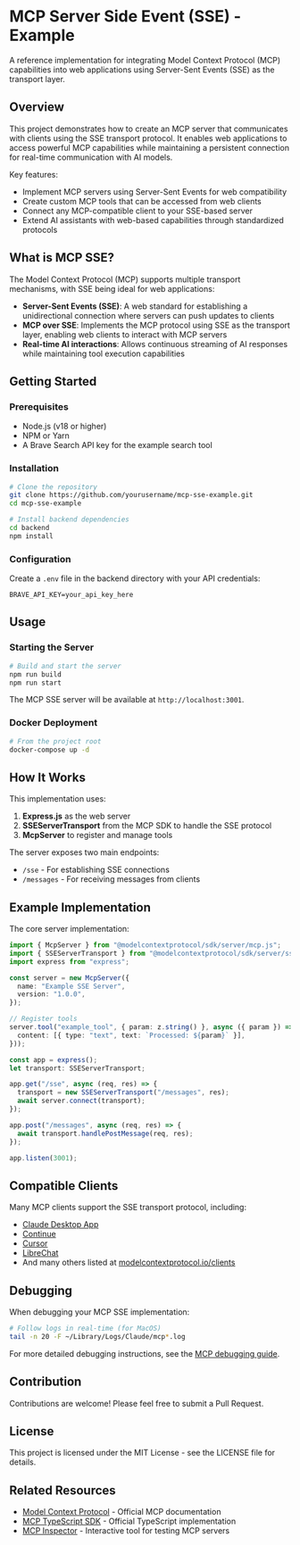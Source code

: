 # MCP Server Side Event (SSE) - Example

A reference implementation for integrating Model Context Protocol (MCP) capabilities into web applications using Server-Sent Events (SSE) as the transport layer.

## Overview

This project demonstrates how to create an MCP server that communicates with clients using the SSE transport protocol. It enables web applications to access powerful MCP capabilities while maintaining a persistent connection for real-time communication with AI models.

Key features:

- Implement MCP servers using Server-Sent Events for web compatibility
- Create custom MCP tools that can be accessed from web clients
- Connect any MCP-compatible client to your SSE-based server
- Extend AI assistants with web-based capabilities through standardized protocols

## What is MCP SSE?

The Model Context Protocol (MCP) supports multiple transport mechanisms, with SSE being ideal for web applications:

- **Server-Sent Events (SSE)**: A web standard for establishing a unidirectional connection where servers can push updates to clients
- **MCP over SSE**: Implements the MCP protocol using SSE as the transport layer, enabling web clients to interact with MCP servers
- **Real-time AI interactions**: Allows continuous streaming of AI responses while maintaining tool execution capabilities

## Getting Started

### Prerequisites

- Node.js (v18 or higher)
- NPM or Yarn
- A Brave Search API key for the example search tool

### Installation

```bash
# Clone the repository
git clone https://github.com/yourusername/mcp-sse-example.git
cd mcp-sse-example

# Install backend dependencies
cd backend
npm install
```

### Configuration

Create a `.env` file in the backend directory with your API credentials:

```
BRAVE_API_KEY=your_api_key_here
```

## Usage

### Starting the Server

```bash
# Build and start the server
npm run build
npm run start
```

The MCP SSE server will be available at `http://localhost:3001`.

### Docker Deployment

```bash
# From the project root
docker-compose up -d
```

## How It Works

This implementation uses:

1. **Express.js** as the web server
2. **SSEServerTransport** from the MCP SDK to handle the SSE protocol
3. **McpServer** to register and manage tools

The server exposes two main endpoints:

- `/sse` - For establishing SSE connections
- `/messages` - For receiving messages from clients

## Example Implementation

The core server implementation:

```typescript
import { McpServer } from "@modelcontextprotocol/sdk/server/mcp.js";
import { SSEServerTransport } from "@modelcontextprotocol/sdk/server/sse.js";
import express from "express";

const server = new McpServer({
  name: "Example SSE Server",
  version: "1.0.0",
});

// Register tools
server.tool("example_tool", { param: z.string() }, async ({ param }) => ({
  content: [{ type: "text", text: `Processed: ${param}` }],
}));

const app = express();
let transport: SSEServerTransport;

app.get("/sse", async (req, res) => {
  transport = new SSEServerTransport("/messages", res);
  await server.connect(transport);
});

app.post("/messages", async (req, res) => {
  await transport.handlePostMessage(req, res);
});

app.listen(3001);
```

## Compatible Clients

Many MCP clients support the SSE transport protocol, including:

- [Claude Desktop App](https://claude.ai/download)
- [Continue](https://github.com/continuedev/continue)
- [Cursor](https://cursor.com)
- [LibreChat](https://github.com/danny-avila/LibreChat)
- And many others listed at [modelcontextprotocol.io/clients](https://modelcontextprotocol.io/clients)

## Debugging

When debugging your MCP SSE implementation:

```bash
# Follow logs in real-time (for MacOS)
tail -n 20 -F ~/Library/Logs/Claude/mcp*.log
```

For more detailed debugging instructions, see the [MCP debugging guide](https://modelcontextprotocol.io/docs/tools/debugging).

## Contribution

Contributions are welcome! Please feel free to submit a Pull Request.

## License

This project is licensed under the MIT License - see the LICENSE file for details.

## Related Resources

- [Model Context Protocol](https://modelcontextprotocol.io/) - Official MCP documentation
- [MCP TypeScript SDK](https://github.com/modelcontextprotocol/typescript-sdk) - Official TypeScript implementation
- [MCP Inspector](https://github.com/modelcontextprotocol/inspector) - Interactive tool for testing MCP servers
